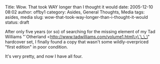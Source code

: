 Title: Wow.  That took WAY longer than I thought it would
date: 2005-12-10 08:02
author: offby1
category: Asides, General Thoughts, Media
tags: asides, media
slug: wow-that-took-way-longer-than-i-thought-it-would
status: draft

After only five years (or so) of searching for the missing element of my Tad Williams \"\`Otherland \<http://www.tadwilliams.com/volume1.html\>\`\_\_\" hardcover set, I finally found a copy that wasn\'t some wildly-overpriced \"first edition\" in poor condition.

It\'s very pretty, and now I have all four.

